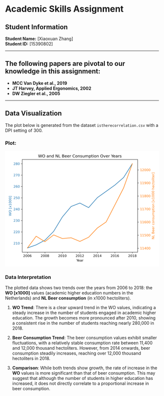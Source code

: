 # Academic Skills Assignment

## Student Information
**Student Name:** [Xiaoxuan Zhang]  
**Student ID:** [15390802]  

---

## The following papers are pivotal to our knowledge in this assignment:

- **MCC Van Dyke et al., 2019**
- **JT Harvey, Applied Ergonomics, 2002**
- **DW Ziegler et al., 2005**

---

## Data Visualization

The plot below is generated from the dataset `istherecorrelation.csv` with a DPI setting of 300.

### Plot:

![Data Plot](WO_Number_And_NL_Beer_Consumption_from_UvAID_15390802.png)

### Data Interpretation

The plotted data shows two trends over the years from 2006 to 2018: the **WO [x1000]** values (academic higher education numbers in the Netherlands) and **NL Beer consumption** (in x1000 hectoliters). 

1. **WO Trend**: There is a clear upward trend in the WO values, indicating a steady increase in the number of students engaged in academic higher education. The growth becomes more pronounced after 2010, showing a consistent rise in the number of students reaching nearly 280,000 in 2018.
   
2. **Beer Consumption Trend**: The beer consumption values exhibit smaller fluctuations, with a relatively stable consumption rate between 11,400 and 12,000 thousand hectoliters. However, from 2014 onwards, beer consumption steadily increases, reaching over 12,000 thousand hectoliters in 2018.

3. **Comparison**: While both trends show growth, the rate of increase in the **WO** values is more significant than that of beer consumption. This may suggest that although the number of students in higher education has increased, it does not directly correlate to a proportional increase in beer consumption.
